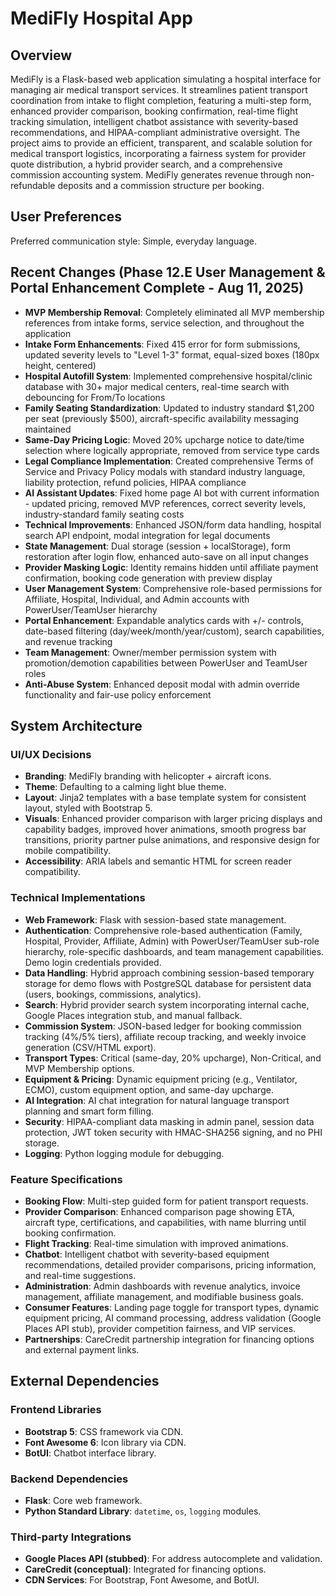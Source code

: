 # MediFly Hospital App

## Overview
MediFly is a Flask-based web application simulating a hospital interface for managing air medical transport services. It streamlines patient transport coordination from intake to flight completion, featuring a multi-step form, enhanced provider comparison, booking confirmation, real-time flight tracking simulation, intelligent chatbot assistance with severity-based recommendations, and HIPAA-compliant administrative oversight. The project aims to provide an efficient, transparent, and scalable solution for medical transport logistics, incorporating a fairness system for provider quote distribution, a hybrid provider search, and a comprehensive commission accounting system. MediFly generates revenue through non-refundable deposits and a commission structure per booking.

## User Preferences
Preferred communication style: Simple, everyday language.

## Recent Changes (Phase 12.E User Management & Portal Enhancement Complete - Aug 11, 2025)
- **MVP Membership Removal**: Completely eliminated all MVP membership references from intake forms, service selection, and throughout the application
- **Intake Form Enhancements**: Fixed 415 error for form submissions, updated severity levels to "Level 1-3" format, equal-sized boxes (180px height, centered)
- **Hospital Autofill System**: Implemented comprehensive hospital/clinic database with 30+ major medical centers, real-time search with debouncing for From/To locations
- **Family Seating Standardization**: Updated to industry standard $1,200 per seat (previously $500), aircraft-specific availability messaging maintained
- **Same-Day Pricing Logic**: Moved 20% upcharge notice to date/time selection where logically appropriate, removed from service type cards
- **Legal Compliance Implementation**: Created comprehensive Terms of Service and Privacy Policy modals with standard industry language, liability protection, refund policies, HIPAA compliance
- **AI Assistant Updates**: Fixed home page AI bot with current information - updated pricing, removed MVP references, correct severity levels, industry-standard family seating costs
- **Technical Improvements**: Enhanced JSON/form data handling, hospital search API endpoint, modal integration for legal documents
- **State Management**: Dual storage (session + localStorage), form restoration after login flow, enhanced auto-save on all input changes
- **Provider Masking Logic**: Identity remains hidden until affiliate payment confirmation, booking code generation with preview display
- **User Management System**: Comprehensive role-based permissions for Affiliate, Hospital, Individual, and Admin accounts with PowerUser/TeamUser hierarchy
- **Portal Enhancement**: Expandable analytics cards with +/- controls, date-based filtering (day/week/month/year/custom), search capabilities, and revenue tracking
- **Team Management**: Owner/member permission system with promotion/demotion capabilities between PowerUser and TeamUser roles
- **Anti-Abuse System**: Enhanced deposit modal with admin override functionality and fair-use policy enforcement

## System Architecture

### UI/UX Decisions
- **Branding**: MediFly branding with helicopter + aircraft icons.
- **Theme**: Defaulting to a calming light blue theme.
- **Layout**: Jinja2 templates with a base template system for consistent layout, styled with Bootstrap 5.
- **Visuals**: Enhanced provider comparison with larger pricing displays and capability badges, improved hover animations, smooth progress bar transitions, priority partner pulse animations, and responsive design for mobile compatibility.
- **Accessibility**: ARIA labels and semantic HTML for screen reader compatibility.

### Technical Implementations
- **Web Framework**: Flask with session-based state management.
- **Authentication**: Comprehensive role-based authentication (Family, Hospital, Provider, Affiliate, Admin) with PowerUser/TeamUser sub-role hierarchy, role-specific dashboards, and team management capabilities. Demo login credentials provided.
- **Data Handling**: Hybrid approach combining session-based temporary storage for demo flows with PostgreSQL database for persistent data (users, bookings, commissions, analytics).
- **Search**: Hybrid provider search system incorporating internal cache, Google Places integration stub, and manual fallback.
- **Commission System**: JSON-based ledger for booking commission tracking (4%/5% tiers), affiliate recoup tracking, and weekly invoice generation (CSV/HTML export).
- **Transport Types**: Critical (same-day, 20% upcharge), Non-Critical, and MVP Membership options.
- **Equipment & Pricing**: Dynamic equipment pricing (e.g., Ventilator, ECMO), custom equipment option, and same-day upcharge.
- **AI Integration**: AI chat integration for natural language transport planning and smart form filling.
- **Security**: HIPAA-compliant data masking in admin panel, session data protection, JWT token security with HMAC-SHA256 signing, and no PHI storage.
- **Logging**: Python logging module for debugging.

### Feature Specifications
- **Booking Flow**: Multi-step guided form for patient transport requests.
- **Provider Comparison**: Enhanced comparison page showing ETA, aircraft type, certifications, and capabilities, with name blurring until booking confirmation.
- **Flight Tracking**: Real-time simulation with improved animations.
- **Chatbot**: Intelligent chatbot with severity-based equipment recommendations, detailed provider comparisons, pricing information, and real-time suggestions.
- **Administration**: Admin dashboards with revenue analytics, invoice management, affiliate management, and modifiable business goals.
- **Consumer Features**: Landing page toggle for transport types, dynamic equipment pricing, AI command processing, address validation (Google Places API stub), provider competition fairness, and VIP services.
- **Partnerships**: CareCredit partnership integration for financing options and external payment links.

## External Dependencies

### Frontend Libraries
- **Bootstrap 5**: CSS framework via CDN.
- **Font Awesome 6**: Icon library via CDN.
- **BotUI**: Chatbot interface library.

### Backend Dependencies
- **Flask**: Core web framework.
- **Python Standard Library**: `datetime`, `os`, `logging` modules.

### Third-party Integrations
- **Google Places API (stubbed)**: For address autocomplete and validation.
- **CareCredit (conceptual)**: Integrated for financing options.
- **CDN Services**: For Bootstrap, Font Awesome, and BotUI.